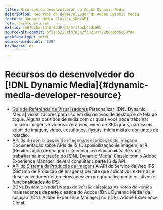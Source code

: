 ```yaml
---
title: Recursos do desenvolvedor do Adobe Dynamic Media
description: Recursos do desenvolvedor do Adobe Dynamic Media
feature: Dynamic Media Classic,SDK/API
role: Developer,User
exl-id: be0763ba-f343-4dd0-8146-1facb4cd5b0b
source-git-commit: bf31e5226cbb763e2fb82391772b64e5d5c89fae
workflow-type: tm+mt
source-wordcount: '129'
ht-degree: 0%

---
```


# Recursos do desenvolvedor do [!DNL Dynamic Media]{#dynamic-media-developer-resource}

* [Guia de Referência de Visualizadores](/help/aem-viewers-ref/homeviewers.md)<!-- (https://experienceleague.adobe.com/docs/dynamic-media-developer-resources/library/homeviewers.html?lang=pt-BR) -->
Personalizar [!DNL Dynamic Media] visualizadores para uso em dispositivos de desktop e de tela de toque. Alguns dos tipos de mídia com os quais você pode trabalhar incluem imagens e vídeos interativos, vídeo de 360 graus, carrosséis, zoom de imagem, vídeo, ecatálogos, flyouts, mídia mista e conjuntos de rotação.
* [API de disponibilização de imagens/renderização de imagens](/help/aem-is-ir-api/homeisir.md)<!-- (https://experienceleague.adobe.com/docs/dynamic-media-developer-resources/image-serving-api/homeisir.html?lang=pt-BR) -->
Documentação sobre APIs de IS (Disponibilização de imagem) e IR (Renderização de imagem) e tecnologias relacionadas. Se você trabalhar na integração do [!DNL Dynamic Media] Classic com o Adobe Experience Manager, deverá consultar a parte IS da API.
* [API do Sistema de Produção de Imagens](/help/aem-ips-api/c-overview.md)
A API do Serviço da Web IPS (Sistema de Produção de Imagens) permite que aplicativos externos e desenvolvedores de terceiros acessem programaticamente os ativos e funcionalidades do IPS.
* [[!DNL Dynamic Media] Notas de versão clássicas](/help/s7-release-notes/s7rn2017.md)
As notas de versão mais recentes da parte clássica do Adobe [!DNL Dynamic Media] da solução [!DNL Adobe Experience Manager] no [!DNL Adobe Experience Cloud].

